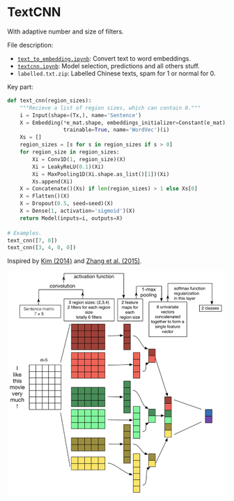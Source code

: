 # TextCNN

With adaptive number and size of filters.

File description:

- [`text_to_embedding.ipynb`](https://github.com/idorce/textcnn_spam_filter/blob/master/text_to_embedding.ipynb): Convert text to word embeddings.
- [`textcnn.ipynb`](https://github.com/idorce/textcnn_spam_filter/blob/master/textcnn.ipynb): Model selection, predictions and all others stuff.
- `labelled.txt.zip`: Labelled Chinese texts, spam for 1 or normal for 0.

Key part:

```python
def text_cnn(region_sizes):
    """Recieve a list of region sizes, which can contain 0."""
    i = Input(shape=(Tx,), name='Sentence')
    X = Embedding(*e_mat.shape, embeddings_initializer=Constant(e_mat),
                  trainable=True, name='WordVec')(i)
    Xs = []
    region_sizes = [s for s in region_sizes if s > 0]
    for region_size in region_sizes:
        Xi = Conv1D(1, region_size)(X)
        Xi = LeakyReLU(0.1)(Xi)
        Xi = MaxPooling1D(Xi.shape.as_list()[1])(Xi)
        Xs.append(Xi)
    X = Concatenate()(Xs) if len(region_sizes) > 1 else Xs[0]
    X = Flatten()(X)
    X = Dropout(0.5, seed=seed)(X)
    X = Dense(1, activation='sigmoid')(X)
    return Model(inputs=i, outputs=X)

# Examples.
text_cnn([7, 0])
text_cnn([3, 4, 0, 0])
```

Inspired by [Kim (2014)](https://www.aclweb.org/anthology/D14-1181) and [Zhang et al. (2015)](https://arxiv.org/abs/1510.03820).

![textcnn_architecture](./textcnn_architecture.png)
